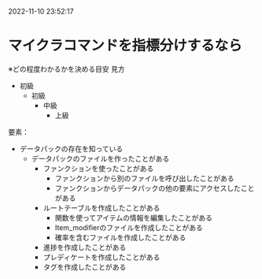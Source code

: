 2022-11-10 23:52:17
# マイクラコマンドを指標分けするなら
※どの程度わかるかを決める目安
見方
-   初級
    -   初級
        -   中級
            -   上級

要素：
-   データパックの存在を知っている
    -   データパックのファイルを作ったことがある
        -   ファンクションを使ったことがある
            -   ファンクションから別のファイルを呼び出したことがある
            -   ファンクションからデータパックの他の要素にアクセスしたことがある
        -   ルートテーブルを作成したことがある
            -   関数を使ってアイテムの情報を編集したことがある
            -   Item_modifierのファイルを作成したことがある
            -   確率を含むファイルを作成したことがある   
        -   進捗を作成したことがある
        -   プレディケートを作成したことがある
        -   タグを作成したことがある
